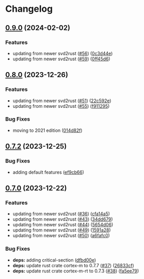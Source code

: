 # Changelog

## [0.9.0](https://github.com/xmc-rs/xmc4800/compare/v0.8.0...v0.9.0) (2024-02-02)


### Features

* updating from newer svd2rust ([#56](https://github.com/xmc-rs/xmc4800/issues/56)) ([0c3d44e](https://github.com/xmc-rs/xmc4800/commit/0c3d44e5b2200995299846b8a0c79226097f2349))
* updating from newer svd2rust ([#59](https://github.com/xmc-rs/xmc4800/issues/59)) ([0ff45d6](https://github.com/xmc-rs/xmc4800/commit/0ff45d6e659071bf82b97e963f36c7b5f9797a1c))

## [0.8.0](https://github.com/xmc-rs/xmc4800/compare/v0.7.2...v0.8.0) (2023-12-26)


### Features

* updating from newer svd2rust ([#51](https://github.com/xmc-rs/xmc4800/issues/51)) ([22c592e](https://github.com/xmc-rs/xmc4800/commit/22c592ec97e910b839e43ba95199be57e83b4f87))
* updating from newer svd2rust ([#55](https://github.com/xmc-rs/xmc4800/issues/55)) ([f911295](https://github.com/xmc-rs/xmc4800/commit/f9112955241d5491688ff77ab83d28eba8eaaf41))


### Bug Fixes

* moving to 2021 edition ([014d82f](https://github.com/xmc-rs/xmc4800/commit/014d82f845e7b86c38997a4eff8619d47f873954))

## [0.7.2](https://github.com/xmc-rs/xmc4800/compare/v0.7.1...v0.7.2) (2023-12-25)


### Bug Fixes

* adding default features ([ef9cb66](https://github.com/xmc-rs/xmc4800/commit/ef9cb66f02cdc8803b87e50c59cebb3714c6a66a))

## [0.7.0](https://github.com/xmc-rs/xmc4800/compare/v0.6.0...v0.7.0) (2023-12-22)


### Features

* updating from newer svd2rust ([#36](https://github.com/xmc-rs/xmc4800/issues/36)) ([cfa14a5](https://github.com/xmc-rs/xmc4800/commit/cfa14a5211ed11e95b1a3aa27c94100e79ffd043))
* updating from newer svd2rust ([#43](https://github.com/xmc-rs/xmc4800/issues/43)) ([34dd679](https://github.com/xmc-rs/xmc4800/commit/34dd6797cc76e2f279f2e77b44cf93fd8e6a8de1))
* updating from newer svd2rust ([#44](https://github.com/xmc-rs/xmc4800/issues/44)) ([5654d06](https://github.com/xmc-rs/xmc4800/commit/5654d0652ac5546ff1d0cc6da8ea88af4b35718e))
* updating from newer svd2rust ([#49](https://github.com/xmc-rs/xmc4800/issues/49)) ([1591a28](https://github.com/xmc-rs/xmc4800/commit/1591a280a02f62e0696057469d53c1e39cb8df15))
* updating from newer svd2rust ([#50](https://github.com/xmc-rs/xmc4800/issues/50)) ([a6fafc0](https://github.com/xmc-rs/xmc4800/commit/a6fafc078d8e176c29eed2cbbe44b670bf9c6c8f))


### Bug Fixes

* **deps:** adding critical-section ([dfbd00e](https://github.com/xmc-rs/xmc4800/commit/dfbd00e97fc745b07be01056c7df3897898ff446))
* **deps:** update rust crate cortex-m to 0.7.7 ([#37](https://github.com/xmc-rs/xmc4800/issues/37)) ([26833cf](https://github.com/xmc-rs/xmc4800/commit/26833cfa87ad95e6637b70db094e83b8798ce219))
* **deps:** update rust crate cortex-m-rt to 0.7.3 ([#38](https://github.com/xmc-rs/xmc4800/issues/38)) ([fa5ee79](https://github.com/xmc-rs/xmc4800/commit/fa5ee792ff7d116790018e3eefabd7956a9b5127))
